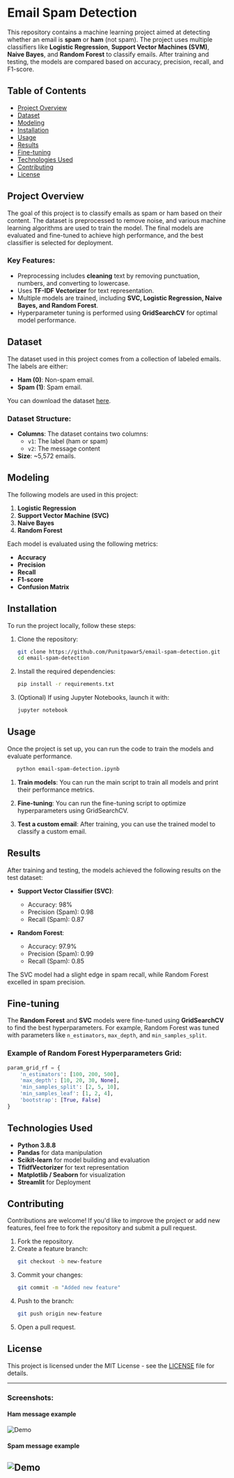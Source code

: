 # Email Spam Detection

This repository contains a machine learning project aimed at detecting whether an email is **spam** or **ham** (not spam). The project uses multiple classifiers like **Logistic Regression**, **Support Vector Machines (SVM)**, **Naive Bayes**, and **Random Forest** to classify emails. After training and testing, the models are compared based on accuracy, precision, recall, and F1-score.


## Table of Contents
- [Project Overview](#project-overview)
- [Dataset](#dataset)
- [Modeling](#modeling)
- [Installation](#installation)
- [Usage](#usage)
- [Results](#results)
- [Fine-tuning](#fine-tuning)
- [Technologies Used](#technologies-used)
- [Contributing](#contributing)
- [License](#license)

## Project Overview
The goal of this project is to classify emails as spam or ham based on their content. The dataset is preprocessed to remove noise, and various machine learning algorithms are used to train the model. The final models are evaluated and fine-tuned to achieve high performance, and the best classifier is selected for deployment.

### Key Features:
- Preprocessing includes **cleaning** text by removing punctuation, numbers, and converting to lowercase.
- Uses **TF-IDF Vectorizer** for text representation.
- Multiple models are trained, including **SVC, Logistic Regression, Naive Bayes, and Random Forest**.
- Hyperparameter tuning is performed using **GridSearchCV** for optimal model performance.
  
## Dataset
The dataset used in this project comes from a collection of labeled emails. The labels are either:
- **Ham (0)**: Non-spam email.
- **Spam (1)**: Spam email.

You can download the dataset [here](https://www.kaggle.com/datasets/satyajeetbedi/email-hamspam-dataset).

### Dataset Structure:
- **Columns**: The dataset contains two columns:
  - `v1`: The label (ham or spam)
  - `v2`: The message content
- **Size**: ~5,572 emails.

## Modeling
The following models are used in this project:
1. **Logistic Regression**
2. **Support Vector Machine (SVC)**
3. **Naive Bayes**
4. **Random Forest**

Each model is evaluated using the following metrics:
- **Accuracy**
- **Precision**
- **Recall**
- **F1-score**
- **Confusion Matrix**

## Installation
To run the project locally, follow these steps:

1. Clone the repository:
   ```bash
   git clone https://github.com/Punitpawar5/email-spam-detection.git
   cd email-spam-detection
   ```

2. Install the required dependencies:
   ```bash
   pip install -r requirements.txt
   ```

3. (Optional) If using Jupyter Notebooks, launch it with:
   ```bash
   jupyter notebook
   ```

## Usage
Once the project is set up, you can run the code to train the models and evaluate performance.

```bash
   python email-spam-detection.ipynb
   ```
1. **Train models**:
   You can run the main script to train all models and print their performance metrics.

2. **Fine-tuning**:
   You can run the fine-tuning script to optimize hyperparameters using GridSearchCV.

3. **Test a custom email**:
   After training, you can use the trained model to classify a custom email.

## Results
After training and testing, the models achieved the following results on the test dataset:

- **Support Vector Classifier (SVC)**:
  - Accuracy: 98%
  - Precision (Spam): 0.98
  - Recall (Spam): 0.87

- **Random Forest**:
  - Accuracy: 97.9%
  - Precision (Spam): 0.99
  - Recall (Spam): 0.85

The SVC model had a slight edge in spam recall, while Random Forest excelled in spam precision.

## Fine-tuning
The **Random Forest** and **SVC** models were fine-tuned using **GridSearchCV** to find the best hyperparameters. For example, Random Forest was tuned with parameters like `n_estimators`, `max_depth`, and `min_samples_split`. 

### Example of Random Forest Hyperparameters Grid:
```python
param_grid_rf = {
    'n_estimators': [100, 200, 500],
    'max_depth': [10, 20, 30, None],
    'min_samples_split': [2, 5, 10],
    'min_samples_leaf': [1, 2, 4],
    'bootstrap': [True, False]
}
```

## Technologies Used
- **Python 3.8.8**
- **Pandas** for data manipulation
- **Scikit-learn** for model building and evaluation
- **TfidfVectorizer** for text representation
- **Matplotlib / Seaborn** for visualization
- **Streamlit** for Deployment 

## Contributing
Contributions are welcome! If you'd like to improve the project or add new features, feel free to fork the repository and submit a pull request.

1. Fork the repository.
2. Create a feature branch:
   ```bash
   git checkout -b new-feature
   ```
3. Commit your changes:
   ```bash
   git commit -m "Added new feature"
   ```
4. Push to the branch:
   ```bash
   git push origin new-feature
   ```
5. Open a pull request.

## License
This project is licensed under the MIT License - see the [LICENSE](LICENSE) file for details.

---

### Screenshots:
#### Ham message example
![Demo](https://github.com/Punitpawar5/email-spam-detection/blob/main/Screenshot%20(223).png)

#### Spam message example
![Demo](https://github.com/Punitpawar5/email-spam-detection/blob/main/Screenshot%20(224).png)
---
